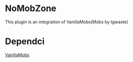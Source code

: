 # NoMobZone
This plugin is an integration of VanillaMobs(Mobs by tgwaste)

# Dependci
[VanillaMobs](https://github.com/ZabuzHere/VanillaMobs/tree/pm5)
